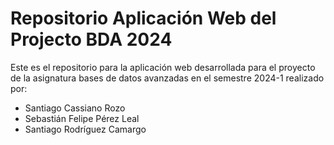 # Repositorio Aplicación Web del Projecto BDA 2024
Este es el repositorio para la aplicación web desarrollada para el proyecto de la asignatura bases de datos avanzadas en el semestre 2024-1 realizado por:
* Santiago Cassiano Rozo
* Sebastián Felipe Pérez Leal
* Santiago Rodríguez Camargo
